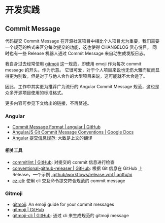 # 开发实践

## Commit Message

代码提交 Commit Message 在开源社区项目中相比个人项目尤为重要，我们需要一个规范的格式来区分每次提交的功能，这也使得 CHANGELOG 赏心悦目。
同时也有一些 Release 机器人通过 Commit Message 来自动生成发版日志。

我自身过去经常使用 [gitmoji](https://gitmoji.dev/) 这一规范，即使用 emoji 作为每次 commit message 的开头，作为示意。
它很可爱，对于个人项目来说也无伤大雅而反而显得更为别致，但是对于与他人合作的大型项目来说，这可能就不大合适了。

因此，工作中其实更为推荐广为流行的 Angular Commit Message 规范，这也是众多开源项目使用的标准格式。

更多内容可参见下文给出的链接，不再赘述。

### Angular

- [Commit Message Format | angular | GitHub](https://github.com/angular/angular/blob/master/CONTRIBUTING.md#-commit-message-format)
- [AngularJS Git Commit Message Conventions | Google Docs](https://docs.google.com/document/d/1QrDFcIiPjSLDn3EL15IJygNPiHORgU1_OOAqWjiDU5Y/edit?usp=sharing)
- [Angular 提交信息规范](https://zj-git-guide.readthedocs.io/zh_CN/latest/message/Angular%E6%8F%90%E4%BA%A4%E4%BF%A1%E6%81%AF%E8%A7%84%E8%8C%83/): 大致是上文的翻译

#### 相关工具

- [commitlint | GitHub](https://github.com/conventional-changelog/commitlint): 对提交的 commit 信息进行检查
- [conventional-github-releaser | GitHub](https://github.com/conventional-changelog/releaser-tools/tree/master/packages/conventional-github-releaser): 根据 Git 信息在 GitHub 上 Release，一个示例 [.github/workflows/release.yml | antfu/ni](https://github.com/antfu/ni/blob/main/.github/workflows/release.yml)
- [cz-cli](https://github.com/commitizen/cz-cli): 使用 cli 交互命令提交符合规范的 commit message

### Gitmoji

- [gitmoji](https://gitmoji.dev/): An emoji guide for your commit messages
- [gitmoji | GitHub](https://github.com/carloscuesta/gitmoji)
- [gitmoji-cli | GitHub](https://github.com/carloscuesta/gitmoji-cli): 通过 cli 来生成规范的 gitmoji message
